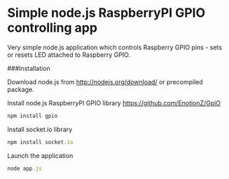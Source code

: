 Simple node.js RaspberryPI GPIO controlling app
===========================

Very simple node.js application which controls Raspberry GPIO pins - sets or resets LED attached to Raspberry GPIO.


###Installation

Download node.js from http://nodejs.org/download/ or precompiled package.

Install node.js RaspberryPI GPIO library https://github.com/EnotionZ/GpiO
```js
npm install gpio
```

Install socket.io library
```js
npm install socket.io
```

Launch the application
```js
node app.js
```

